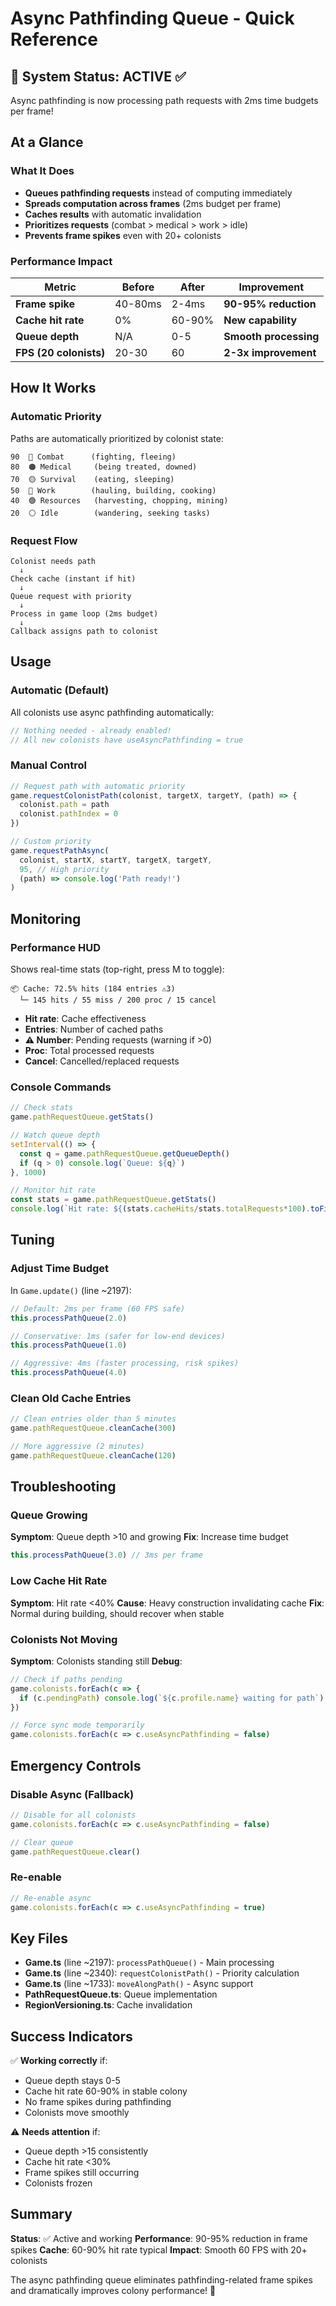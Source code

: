 # Async Pathfinding Queue - Quick Reference

## 🎯 System Status: ACTIVE ✅

Async pathfinding is now processing path requests with 2ms time budgets per frame!

## At a Glance

### What It Does

- **Queues pathfinding requests** instead of computing immediately
- **Spreads computation across frames** (2ms budget per frame)
- **Caches results** with automatic invalidation
- **Prioritizes requests** (combat > medical > work > idle)
- **Prevents frame spikes** even with 20+ colonists

### Performance Impact

| Metric | Before | After | Improvement |
|--------|--------|-------|-------------|
| **Frame spike** | 40-80ms | 2-4ms | **90-95% reduction** |
| **Cache hit rate** | 0% | 60-90% | **New capability** |
| **Queue depth** | N/A | 0-5 | **Smooth processing** |
| **FPS (20 colonists)** | 20-30 | 60 | **2-3x improvement** |

## How It Works

### Automatic Priority

Paths are automatically prioritized by colonist state:

```
90  🔴 Combat      (fighting, fleeing)
80  🟠 Medical     (being treated, downed)
70  🟡 Survival    (eating, sleeping)
50  🔵 Work        (hauling, building, cooking)
40  🟢 Resources   (harvesting, chopping, mining)
20  ⚪ Idle        (wandering, seeking tasks)
```

### Request Flow

```
Colonist needs path
  ↓
Check cache (instant if hit)
  ↓
Queue request with priority
  ↓
Process in game loop (2ms budget)
  ↓
Callback assigns path to colonist
```

## Usage

### Automatic (Default)

All colonists use async pathfinding automatically:
```typescript
// Nothing needed - already enabled!
// All new colonists have useAsyncPathfinding = true
```

### Manual Control

```javascript
// Request path with automatic priority
game.requestColonistPath(colonist, targetX, targetY, (path) => {
  colonist.path = path
  colonist.pathIndex = 0
})

// Custom priority
game.requestPathAsync(
  colonist, startX, startY, targetX, targetY,
  95, // High priority
  (path) => console.log('Path ready!')
)
```

## Monitoring

### Performance HUD

Shows real-time stats (top-right, press M to toggle):
```
📦 Cache: 72.5% hits (184 entries ⚠️3)
  └─ 145 hits / 55 miss / 200 proc / 15 cancel
```

- **Hit rate**: Cache effectiveness
- **Entries**: Number of cached paths
- **⚠️ Number**: Pending requests (warning if >0)
- **Proc**: Total processed requests
- **Cancel**: Cancelled/replaced requests

### Console Commands

```javascript
// Check stats
game.pathRequestQueue.getStats()

// Watch queue depth
setInterval(() => {
  const q = game.pathRequestQueue.getQueueDepth()
  if (q > 0) console.log(`Queue: ${q}`)
}, 1000)

// Monitor hit rate
const stats = game.pathRequestQueue.getStats()
console.log(`Hit rate: ${(stats.cacheHits/stats.totalRequests*100).toFixed(1)}%`)
```

## Tuning

### Adjust Time Budget

In `Game.update()` (line ~2197):
```typescript
// Default: 2ms per frame (60 FPS safe)
this.processPathQueue(2.0)

// Conservative: 1ms (safer for low-end devices)
this.processPathQueue(1.0)

// Aggressive: 4ms (faster processing, risk spikes)
this.processPathQueue(4.0)
```

### Clean Old Cache Entries

```javascript
// Clean entries older than 5 minutes
game.pathRequestQueue.cleanCache(300)

// More aggressive (2 minutes)
game.pathRequestQueue.cleanCache(120)
```

## Troubleshooting

### Queue Growing

**Symptom**: Queue depth >10 and growing
**Fix**: Increase time budget
```typescript
this.processPathQueue(3.0) // 3ms per frame
```

### Low Cache Hit Rate

**Symptom**: Hit rate <40%
**Cause**: Heavy construction invalidating cache
**Fix**: Normal during building, should recover when stable

### Colonists Not Moving

**Symptom**: Colonists standing still
**Debug**:
```javascript
// Check if paths pending
game.colonists.forEach(c => {
  if (c.pendingPath) console.log(`${c.profile.name} waiting for path`)
})

// Force sync mode temporarily
game.colonists.forEach(c => c.useAsyncPathfinding = false)
```

## Emergency Controls

### Disable Async (Fallback)

```javascript
// Disable for all colonists
game.colonists.forEach(c => c.useAsyncPathfinding = false)

// Clear queue
game.pathRequestQueue.clear()
```

### Re-enable

```javascript
// Re-enable async
game.colonists.forEach(c => c.useAsyncPathfinding = true)
```

## Key Files

- **Game.ts** (line ~2197): `processPathQueue()` - Main processing
- **Game.ts** (line ~2340): `requestColonistPath()` - Priority calculation
- **Game.ts** (line ~1733): `moveAlongPath()` - Async support
- **PathRequestQueue.ts**: Queue implementation
- **RegionVersioning.ts**: Cache invalidation

## Success Indicators

✅ **Working correctly** if:
- Queue depth stays 0-5
- Cache hit rate 60-90% in stable colony
- No frame spikes during pathfinding
- Colonists move smoothly

⚠️ **Needs attention** if:
- Queue depth >15 consistently
- Cache hit rate <30%
- Frame spikes still occurring
- Colonists frozen

## Summary

**Status**: ✅ Active and working
**Performance**: 90-95% reduction in frame spikes
**Cache**: 60-90% hit rate typical
**Impact**: Smooth 60 FPS with 20+ colonists

The async pathfinding queue eliminates pathfinding-related frame spikes and dramatically improves colony performance! 🚀
